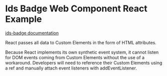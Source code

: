 # Ids Badge Web Component React Example

[ids-badge documentation](https://github.com/infor-design/enterprise-wc/blob/main/src/components/ids-badge/README.md)

React passes all data to Custom Elements in the form of HTML attributes.

Because React implements its own synthetic event system, it cannot listen for DOM events coming from Custom Elements without the use of a workaround. Developers will need to reference their Custom Elements using a ref and manually attach event listeners with addEventListener.
